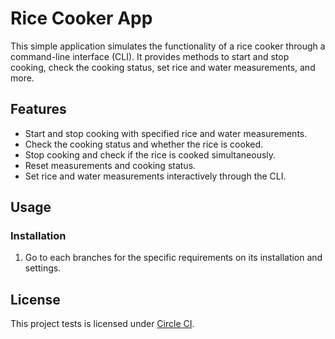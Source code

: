 # Rice Cooker App

This simple application simulates the functionality of a rice cooker through a command-line interface (CLI). It provides methods to start and stop cooking, check the cooking status, set rice and water measurements, and more.

## Features

- Start and stop cooking with specified rice and water measurements.
- Check the cooking status and whether the rice is cooked.
- Stop cooking and check if the rice is cooked simultaneously.
- Reset measurements and cooking status.
- Set rice and water measurements interactively through the CLI.

## Usage

### Installation

1. Go to each branches for the specific requirements on its installation and settings.

## License

This project tests is licensed under [Circle CI](https://circleci.com/).
